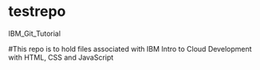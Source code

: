 # testrepo
IBM_Git_Tutorial

#This repo is to hold files associated with IBM Intro to Cloud Development with HTML, CSS and JavaScript
